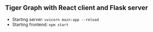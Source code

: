 ## Tiger Graph with React client and Flask server

- Starting server: `uvicorn main:app --reload`
- Starting frontend: `npm start`
